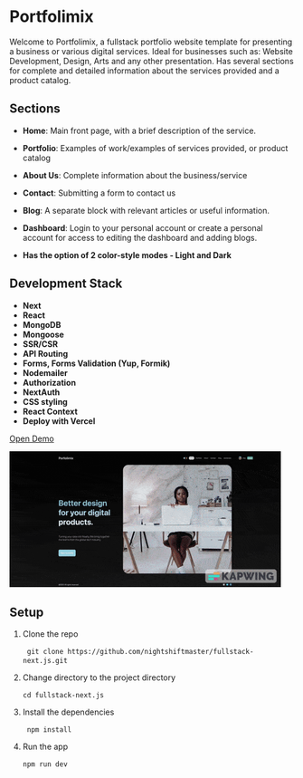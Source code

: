 # Portfolimix

Welcome to Portfolimix, a fullstack portfolio website template for presenting a business or various digital services. Ideal for businesses such as: Website Development, Design, Arts and any other presentation. Has several sections for complete and detailed information about the services provided and a product catalog.

## Sections

- **Home**: Main front page, with a brief description of the service.

- **Portfolio**: Examples of work/examples of services provided, or product catalog

- **About Us**: Complete information about the business/service

- **Contact**: Submitting a form to contact us

- **Blog**: A separate block with relevant articles or useful information.

- **Dashboard**: Login to your personal account or create a personal account for access to editing the dashboard and adding blogs.

- **Has the option of 2 color-style modes - Light and Dark**

## Development Stack

- **Next**
- **React**
- **MongoDB**
- **Mongoose**
- **SSR/CSR**
- **API Routing**
- **Forms, Forms Validation (Yup, Formik)**
- **Nodemailer**
- **Authorization**
- **NextAuth**
- **CSS styling**
- **React Context**
- **Deploy with Vercel**

[Open Demo](https://fullstack-next-js-lake.vercel.app)

![image](./public/demo.gif)

## Setup

1. Clone the repo

   ```shell
    git clone https://github.com/nightshiftmaster/fullstack-next.js.git
   ```

2. Change directory to the project directory

   ```shell
   cd fullstack-next.js
   ```

3. Install the dependencies

   ```shell
    npm install
   ```

4. Run the app

   ```shell
   npm run dev
   ```
